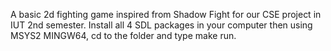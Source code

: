A basic 2d fighting game inspired from Shadow Fight for our CSE project in IUT 2nd semester. Install all 4 SDL packages in your computer then using MSYS2 MINGW64, cd to the folder and type make run.
